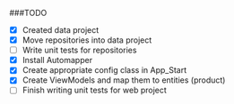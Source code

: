 ###TODO

- [x] Created data project
- [x] Move repositories into data project
- [ ] Write unit tests for repositories
- [x] Install Automapper
- [x] Create appropriate config class in App_Start
- [x] Create ViewModels and map them to entities (product)
- [ ] Finish writing unit tests for web project
